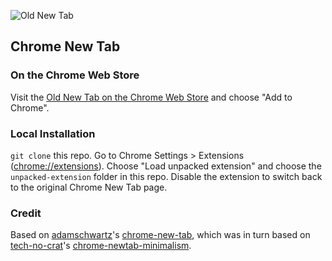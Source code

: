 ![Old New Tab](https://raw.github.com/cpcallen/old-new-tab/master/unpacked-extension/icons/icon128.png)

## Chrome New Tab

### On the Chrome Web Store

Visit the [Old New Tab on the Chrome Web Store](https://chrome.google.com/webstore/detail/old-new-tab/bpagopjlggfpellmhecaadjakbcgpmcf) and choose "Add to Chrome".


### Local Installation
`git clone` this repo. Go to Chrome Settings > Extensions ([chrome://extensions](chrome://extensions)). Choose "Load unpacked extension" and choose the `unpacked-extension` folder in this repo. Disable the extension to switch back to the original Chrome New Tab page.

### Credit
Based on [adamschwartz](https://github.com/adamschwartz)'s [chrome-new-tab](https://github.com/adamschwartz/chrome-new-tab), which was in turn based on [tech-no-crat](https://github.com/tech-no-crat)'s [chrome-newtab-minimalism](https://github.com/tech-no-crat/chrome-newtab-minimalism).
